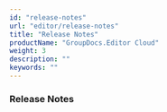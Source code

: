```yaml
---
id: "release-notes"
url: "editor/release-notes"
title: "Release Notes"
productName: "GroupDocs.Editor Cloud"
weight: 3
description: ""
keywords: ""
---
```


### Release Notes ###



